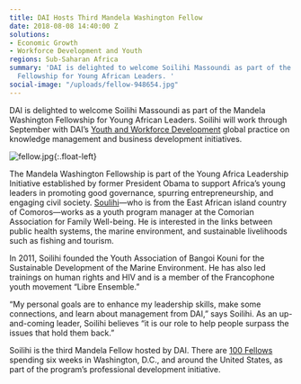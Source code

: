 ```yaml
---
title: DAI Hosts Third Mandela Washington Fellow
date: 2018-08-08 14:40:00 Z
solutions:
- Economic Growth
- Workforce Development and Youth
regions: Sub-Saharan Africa
summary: 'DAI is delighted to welcome Soilihi Massoundi as part of the Mandela Washington
  Fellowship for Young African Leaders. '
social-image: "/uploads/fellow-948654.jpg"
---
```


DAI is delighted to welcome Soilihi Massoundi as part of the Mandela Washington Fellowship for Young African Leaders. Soilihi will work through September with DAI’s [Youth and Workforce Development](https://www.dai.com/our-work/solutions/economic-growth-solutions/workforce-development-and-youth) global practice on knowledge management and business development initiatives.

<!--more-->

![fellow.jpg](/uploads/fellow.jpg){:.float-left}
 
The Mandela Washington Fellowship is part of the Young Africa Leadership Initiative established by former President Obama to support Africa’s young leaders in promoting good governance, spurring entrepreneurship, and engaging civil society. [Soulihi](https://www.youtube.com/watch?v=4QJdpS8S6Rc&feature=youtu.be)—who is from the East African island country of Comoros—works as a youth program manager at the Comorian Association for Family Well-being. He is interested in the links between public health systems, the marine environment, and sustainable livelihoods such as fishing and tourism.
 
In 2011, Soilihi founded the Youth Association of Bangoi Kouni for the Sustainable Development of the Marine Environment. He has also led trainings on human rights and HIV and is a member of the Francophone youth movement “Libre Ensemble.”
 
“My personal goals are to enhance my leadership skills, make some connections, and learn about management from DAI,” says Soilihi. As an up-and-coming leader, Soilihi believes “it is our role to help people surpass the issues that hold them back.”
 
Soilihi is the third Mandela Fellow hosted by DAI. There are [100 Fellows](https://www.facebook.com/MandelaWashingtonFellowship/posts/852794611585785) spending six weeks in Washington, D.C., and around the United States, as part of the program’s professional development initiative.